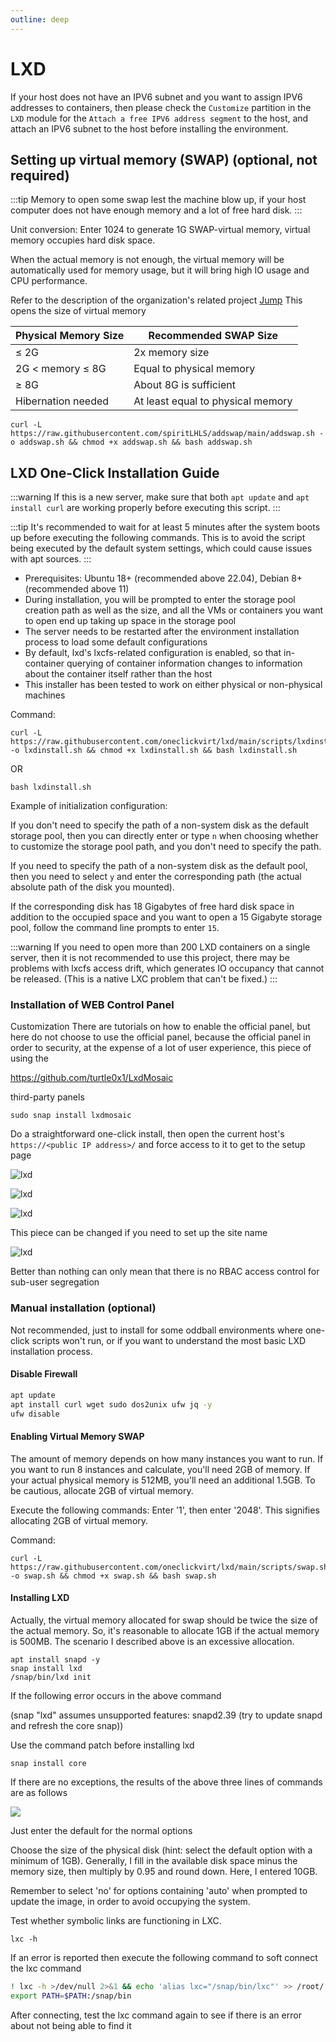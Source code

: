 ```yaml
---
outline: deep
---
```


# LXD

If your host does not have an IPV6 subnet and you want to assign IPV6 addresses to containers, then please check the ```Customize``` partition in the ```LXD``` module for the ```Attach a free IPV6 address segment``` to the host, and attach an IPV6 subnet to the host before installing the environment.


## Setting up virtual memory (SWAP) (optional, not required)

:::tip
Memory to open some swap lest the machine blow up, if your host computer does not have enough memory and a lot of free hard disk.
:::

Unit conversion: Enter 1024 to generate 1G SWAP-virtual memory, virtual memory occupies hard disk space.

When the actual memory is not enough, the virtual memory will be automatically used for memory usage, but it will bring high IO usage and CPU performance.

Refer to the description of the organization's related project [Jump](https://github.com/oneclickvirt/ecs/blob/master/README_NEW_USER.md) This opens the size of virtual memory

| Physical Memory Size | Recommended SWAP Size |
| -------------------- | --------------------- |
| ≤ 2G                | 2x memory size        |
| 2G < memory ≤ 8G    | Equal to physical memory |
| ≥ 8G                | About 8G is sufficient |
| Hibernation needed  | At least equal to physical memory |

```shell
curl -L https://raw.githubusercontent.com/spiritLHLS/addswap/main/addswap.sh -o addswap.sh && chmod +x addswap.sh && bash addswap.sh
```

## LXD One-Click Installation Guide

:::warning
If this is a new server, make sure that both ```apt update``` and ```apt install curl``` are working properly before executing this script.
:::

:::tip
It's recommended to wait for at least 5 minutes after the system boots up before executing the following commands. This is to avoid the script being executed by the default system settings, which could cause issues with apt sources.
:::

- Prerequisites: Ubuntu 18+ (recommended above 22.04), Debian 8+ (recommended above 11)
- During installation, you will be prompted to enter the storage pool creation path as well as the size, and all the VMs or containers you want to open end up taking up space in the storage pool
- The server needs to be restarted after the environment installation process to load some default configurations
- By default, lxd's lxcfs-related configuration is enabled, so that in-container querying of container information changes to information about the container itself rather than the host
- This installer has been tested to work on either physical or non-physical machines

Command:

```shell
curl -L https://raw.githubusercontent.com/oneclickvirt/lxd/main/scripts/lxdinstall.sh -o lxdinstall.sh && chmod +x lxdinstall.sh && bash lxdinstall.sh
```

OR

```shell
bash lxdinstall.sh
```

Example of initialization configuration:

If you don't need to specify the path of a non-system disk as the default storage pool, then you can directly enter or type ```n``` when choosing whether to customize the storage pool path, and you don't need to specify the path.

If you need to specify the path of a non-system disk as the default pool, then you need to select ```y``` and enter the corresponding path (the actual absolute path of the disk you mounted).

If the corresponding disk has 18 Gigabytes of free hard disk space in addition to the occupied space and you want to open a 15 Gigabyte storage pool, follow the command line prompts to enter ```15```.

:::warning
If you need to open more than 200 LXD containers on a single server, then it is not recommended to use this project, there may be problems with lxcfs access drift, which generates IO occupancy that cannot be released. (This is a native LXC problem that can't be fixed.)
:::

### Installation of WEB Control Panel

Customization There are tutorials on how to enable the official panel, but here do not choose to use the official panel, because the official panel in order to security, at the expense of a lot of user experience, this piece of using the

https://github.com/turtle0x1/LxdMosaic

third-party panels

```shell
sudo snap install lxdmosaic
```

Do a straightforward one-click install, then open the current host's ```https://<public IP address>/``` and force access to it to get to the setup page

![lxd](images/lxdd1.png)

![lxd](images/lxdd2.png)

![lxd](images/lxdd3.png)

This piece can be changed if you need to set up the site name

![lxd](images/lxdd4.png)

Better than nothing can only mean that there is no RBAC access control for sub-user segregation

### Manual installation (optional)

Not recommended, just to install for some oddball environments where one-click scripts won't run, or if you want to understand the most basic LXD installation process.

#### Disable Firewall

```bash
apt update
apt install curl wget sudo dos2unix ufw jq -y
ufw disable
```

#### Enabling Virtual Memory SWAP

The amount of memory depends on how many instances you want to run. If you want to run 8 instances and calculate, you'll need 2GB of memory. If your actual physical memory is 512MB, you'll need an additional 1.5GB. To be cautious, allocate 2GB of virtual memory.

Execute the following commands: Enter '1', then enter '2048'. This signifies allocating 2GB of virtual memory.

Command:

```shell
curl -L https://raw.githubusercontent.com/oneclickvirt/lxd/main/scripts/swap.sh -o swap.sh && chmod +x swap.sh && bash swap.sh
```

#### Installing LXD

Actually, the virtual memory allocated for swap should be twice the size of the actual memory. So, it's reasonable to allocate 1GB if the actual memory is 500MB. The scenario I described above is an excessive allocation.

```
apt install snapd -y
snap install lxd
/snap/bin/lxd init
```

If the following error occurs in the above command

(snap "lxd" assumes unsupported features: snapd2.39 (try to update snapd and refresh the core snap))

Use the command patch before installing lxd

```
snap install core
```

If there are no exceptions, the results of the above three lines of commands are as follows

![](images/lxdd0.png)

Just enter the default for the normal options

Choose the size of the physical disk (hint: select the default option with a minimum of 1GB). Generally, I fill in the available disk space minus the memory size, then multiply by 0.95 and round down. Here, I entered 10GB.

Remember to select 'no' for options containing 'auto' when prompted to update the image, in order to avoid occupying the system.

Test whether symbolic links are functioning in LXC.

```
lxc -h
```

If an error is reported then execute the following command to soft connect the lxc command

```bash
! lxc -h >/dev/null 2>&1 && echo 'alias lxc="/snap/bin/lxc"' >> /root/.bashrc && source /root/.bashrc
export PATH=$PATH:/snap/bin
```

After connecting, test the lxc command again to see if there is an error about not being able to find it

